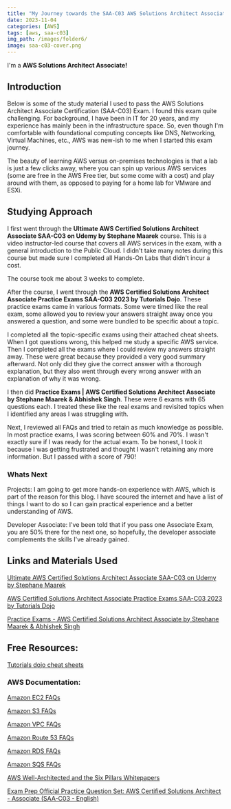 ```yaml
---
title: "My Journey towards the SAA-C03 AWS Solutions Architect Associate Certification"
date: 2023-11-04
categories: [AWS]
tags: [aws, saa-c03]
img_path: /images/folder6/
image: saa-c03-cover.png
---
```



I'm a **AWS Solutions Architect Associate!**


## Introduction

Below is some of the study material I used to pass the AWS Solutions Architect Associate Certification (SAA-C03) Exam. I found this exam quite challenging. For background, I have been in IT for 20 years, and my experience has mainly been in the infrastructure space. So, even though I'm comfortable with foundational computing concepts like DNS, Networking, Virtual Machines, etc., AWS was new-ish to me when I started this exam journey.

The beauty of learning AWS versus on-premises technologies is that a lab is just a few clicks away, where you can spin up various AWS services (some are free in the AWS Free tier, but some come with a cost) and play around with them, as opposed to paying for a home lab for VMware and ESXi.


## Studying Approach

I first went through the **Ultimate AWS Certified Solutions Architect Associate SAA-C03 on Udemy by Stephane Maarek** course. This is a video instructor-led course that covers all AWS services in the exam, with a general introduction to the Public Cloud. I didn't take many notes during this course but made sure I completed all Hands-On Labs that didn't incur a cost.

The course took me about 3 weeks to complete.

After the course, I went through the **AWS Certified Solutions Architect Associate Practice Exams SAA-C03 2023 by Tutorials Dojo**. These practice exams came in various formats. Some were timed like the real exam, some allowed you to review your answers straight away once you answered a question, and some were bundled to be specific about a topic.

I completed all the topic-specific exams using their attached cheat sheets. When I got questions wrong, this helped me study a specific AWS service. Then I completed all the exams where I could review my answers straight away. These were great because they provided a very good summary afterward. Not only did they give the correct answer with a thorough explanation, but they also went through every wrong answer with an explanation of why it was wrong.

I then did <b>Practice Exams | AWS Certified Solutions Architect Associate by Stephane Maarek & Abhishek Singh</b>. These were 6 exams with 65 questions each. I treated these like the real exams and revisited topics when I identified any areas I was struggling with.

Next, I reviewed all FAQs and tried to retain as much knowledge as possible. In most practice exams, I was scoring between 60% and 70%. I wasn't exactly sure if I was ready for the actual exam. To be honest, I took it because I was getting frustrated and thought I wasn't retaining any more information. But I passed with a score of 790!


### Whats Next

Projects: I am going to get more hands-on experience with AWS, which is part of the reason for this blog. I have scoured the internet and have a list of things I want to do so I can gain practical experience and a better understanding of AWS.

Developer Associate: I've been told that if you pass one Associate Exam, you are 50% there for the next one, so hopefully, the developer associate complements the skills I've already gained.


## Links and Materials Used

[Ultimate AWS Certified Solutions Architect Associate SAA-C03 on Udemy by Stephane Maarek](https://www.udemy.com/course/aws-certified-solutions-architect-associate-saa-c03/)



[AWS Certified Solutions Architect Associate Practice Exams SAA-C03 2023 by Tutorials Dojo](https://portal.tutorialsdojo.com/courses/aws-certified-solutions-architect-associate-practice-exams/)

[Practice Exams - AWS Certified Solutions Architect Associate by Stephane Maarek & Abhishek Singh](https://www.udemy.com/course/practice-exams-aws-certified-solutions-architect-associate/)

## Free Resources:

[Tutorials dojo cheat sheets](https://tutorialsdojo.com/aws-cheat-sheets/)

###  AWS Documentation: 

[Amazon EC2 FAQs](https://aws.amazon.com/ec2/faqs/?saa=sec&sec=prep)

[Amazon S3 FAQs](https://aws.amazon.com/s3/faqs/?saa=sec&sec=prep)

[Amazon VPC FAQs](https://aws.amazon.com/vpc/faqs/?saa=sec&sec=prep)

[Amazon Route 53 FAQs](https://aws.amazon.com/route53/faqs/?saa=sec&sec=prep)

[Amazon RDS FAQs](https://aws.amazon.com/rds/faqs/?saa=sec&sec=prep)

[Amazon SQS FAQs](https://aws.amazon.com/sqs/faqs/?saa=sec&sec=prep) 


[AWS Well-Architected and the Six Pillars Whitepapers](https://aws.amazon.com/architecture/well-architected/?saa=sec&sec=prep&wa-lens-whitepapers.sort-by=item.additionalFields.sortDate&wa-lens-whitepapers.sort-order=desc&wa-guidance-whitepapers.sort-by=item.additionalFields.sortDate&wa-guidance-whitepapers.sort-order=desc)

[Exam Prep Official Practice Question Set: AWS Certified Solutions Architect - Associate (SAA-C03 - English)](https://explore.skillbuilder.aws/learn/course/external/view/elearning/13266/aws-certified-solutions-architect-associate-official-practice-question-set-saa-c03-english?saa=sec&sec=prep)


